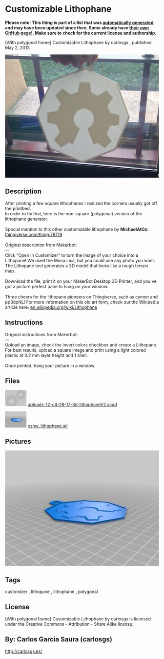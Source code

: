 Customizable Lithophane
===============
**Please note: This thing is part of a list that was [automatically generated](https://github.com/carlosgs/export-things) and may have been updated since then. Some already have [their own GitHub page!](https://github.com/carlosgs?tab=repositories). Make sure to check for the current license and authorship.**  

[With polygonal frame] Customizable Lithophane  by carlosgs , published May 2, 2013

![Image](img/2013-05-02_19.14.38_display_large.jpg)

Description
--------
After printing a few square lithophanes I realized the corners usually got off the printbed.  <br />
In order to fix that, here is the non-square (polygonal) version of the lithophane generator.  <br />
<br />
Special mention to this other customizable lithophane by **MichaelAtOz:** <a href="http://www.thingiverse.com/thing:78719" target="_blank" rel="nofollow">thingiverse.com/thing:78719</a> <br />
<br />
Original description from Makerbot:  <br />
--  <br />
Click "Open in Customizer" to turn the image of your choice into a Lithopane! We used the Mona Lisa, but you could use any photo you want. The Lithopane tool generates a 3D model that looks like a rough terrain map.  <br />
<br />
Download the file, print it on your MakerBot Desktop 3D Printer, and you've got a picture perfect pane to hang on your window.  <br />
<br />
Three cheers for the lithopane pioneers on Thingiverse, such as cymon and pp3dpNL! For more information on this old art form, check out the Wikipedia article here: <a href="http://en.wikipedia.org/wiki/Lithophane" target="_blank" rel="nofollow">en.wikipedia.org/wiki/Lithophane</a>

Instructions
--------
Original instructions from Makerbot:  <br />
--  <br />
Upload an image, check the invert colors checkbox and create a Lithopane. For best results, upload a square image and print using a light colored plastic at 0.2 mm layer height and 1 shell.  <br />
<br />
Once printed, hang your picture in a window.

Files
--------
[![Image](img/Gears_preview_tinycard.jpg)](uploads-12-c4-26-17-3d-lithophaneV2.scad)
 [ uploads-12-c4-26-17-3d-lithophaneV2.scad](uploads-12-c4-26-17-3d-lithophaneV2.scad)  

[![Image](img/oshw_lithophane_preview_tinycard.jpg)](oshw_lithophane.stl)
 [ oshw_lithophane.stl](oshw_lithophane.stl)  



Pictures
--------
![Image](img/oshw_lithophane_display_large.jpg)


Tags
--------
customizer , lithopane , lithophane , polygonal  

  

License
--------
[With polygonal frame] Customizable Lithophane by carlosgs is licensed under the Creative Commons - Attribution - Share Alike license.  



By: Carlos Garcia Saura (carlosgs)
--------
<http://carlosgs.es/>
